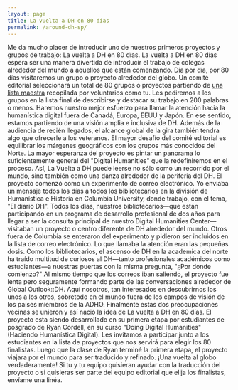 ```yaml
---
layout: page
title: La vuelta a DH en 80 días
permalink: /around-dh-sp/
---
```

Me da mucho placer de introducir uno de nuestros primeros proyectos y grupos de trabajo: La vuelta a DH en 80 días. La vuelta a DH en 80 días espera ser una manera divertida de introducir el trabajo de colegas alrededor del mundo a aquellos que están comenzando. Día por día, por 80 días visitaremos un grupo o proyecto alrededor del globo. Un comité editorial seleccionará un total de 80 grupos o proyectos partiendo de [una lista maestra](https://docs.google.com/spreadsheet/ccc?key=0AmgLcm5jfVhSdGlPNm1WQ0hRYjFTU1E5QnBDdlZMQWc&usp=sharing) recopilada por voluntarios como tu. Les pediremos a los grupos en la lista final de describirse y destacar su trabajo en 200 palabras o menos. Haremos nuestro mejor esfuerzo para llamar la atención hacia la humanística digital fuera de Canadá, Europa, EEUU y Japón. En ese sentido, estamos partiendo de una visión amplia e inclusiva de DH. Además de la audiencia de recién llegados, el alcance global de la gira también tendra algo que ofrecerle a los veteranos. El mayor desafío del comité editorial es equilibrar los márgenes geográficos con los grupos más conocidos del Norte. La mayor esperanza del proyecto es pintar un panorama lo suficientemente general del "Digital Humanities" que la redefiniremos en el proceso. Así, La Vuelta a DH puede leerse no sólo como un recorrido por el mundo, sino también como una danza alrededor de la periferia del DH. El proyecto comenzó como un experimento de correo electrónico. Yo enviaba un mensaje todos los días a todos los bibliotecarios en la división de Humanística e Historia en Columbia University, donde trabajo, con el tema, "El diario DH". Todos los días, nuestros bibliotecarios—que están participando en un programa de desarrollo profesional de dos años para llegar a ser la consulta principal de nuestro Digital Humanities Center—visitaban un proyecto o centro diferente de DH alrededor del mundo. Otros fuera de Columbia se enteraron del experimento y pidieron ser incluidos en la lista de correo electrónico. Lo que llamaba la atención eran las pequeñas dosis. Como los bibliotecarios, el ascenso de DH en la academica del norte ha traído multitud de curiosos al DH—tanto profesionales académicos como estudiantes—a nuestras puertas con la misma pregunta, "¿Por donde comienzo?" Al mismo tiempo que los correos iban saliendo, el proyecto fue lenta pero seguramente formando parte de las conversaciones alrededor de Global Outlook::DH. Aquí nosotros, tan interesados en descubrirnos los unos a los otros, sobretodo en el mundo fuera de los campos de visión de los países miembros de la ADHO. Finalmente estas dos preocupaciones vecinas se unieron y así nació la idea de La vuelta a DH en 80 días. El proyecto esta siendo desarrollado en su primera etapa por estudiantes de posgrado de Ryan Cordell, en su curso "Doing Digital Humanities" (Haciendo Humanística Digital). Les invitamos a participar junto a los estudiantes en la lista de proyectos que nos servirá para elegir los 80 finalistas. Luego que la clase de Ryan terminé la primera etapa, el proyecto viajara por el mundo para ser traducido y refinado. ¡Una vuelta al globo verdaderamente! Si tu y tu equipo quisieran ayudar con la traducción del proyecto o si quisieras ser parte del equipo editorial que elija los finalistas, envíame una linéa.  